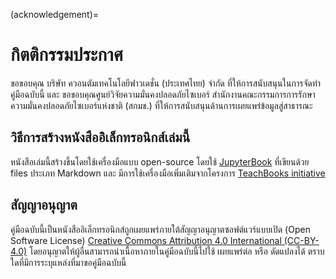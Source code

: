 (acknowledgement)=
# กิตติกรรมประกาศ
ขอขอบคุณ บริษัท ควอนตัมเทคโนโลยีฟาวเดชั่น (ประเทศไทย) จำกัด ที่ให้การสนับสนุนในการจัดทำคู่มือฉบับนี้ และ ขอขอบคุณศูนย์วิจัยความมั่นคงปลอดภัยไซเบอร์ สำนักงานคณะกรรมการการรักษาความมั่นคงปลอดภัยไซเบอร์แห่งชาติ (สกมช.) ที่ให้การสนับสนุนด้านการเผยแพร่ข้อมูลสู่สาธารณะ

## วิธีการสร้างหนังสืออิิเล็กทรอนิกส์เล่มนี้

หนังสือเล่มนี้สร้างขึ้นโดยใช้เครื่องมือแบบ open-source โดยใช้ [JupyterBook](https://jupyterbook.org/) ที่เขียนด้วย files ประเภท Markdown และ มีการใช้เครื่องมือเพิ่มเติมจากโครงการ [TeachBooks initiative](https://teachbooks.io/)

## สัญญาอนุญาต
คู่มือฉบับนี้เป็นหนังสืออิเล็กทรอนิกส์ถูกเผยแพร่ภายใต้สัญญาอนุญาตซอฟต์แวร์แบบเปิด (Open Software License) [Creative Commons Attribution 4.0 International (CC-BY-4.0)](https://creativecommons.org/licenses/by/4.0/) โดยอนุญาตให้ผู้อื่นสามารถนำเนื้อหาภายในคู่มือฉบับนี้ไปใช้ เผยแพร่ต่อ หรือ ดัดแปลงได้ ตราบใดที่มีการระบุแหล่งที่มาขอคู่มือฉบับนี้